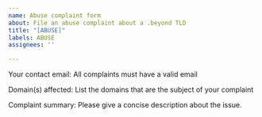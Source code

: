 ```yaml
---
name: Abuse complaint form
about: File an abuse complaint about a .beyond TLD
title: "[ABUSE]"
labels: ABUSE
assignees: ''

---
```


Your contact email: All complaints must have a valid email

Domain(s) affected: List the domains that are the subject of your complaint

Complaint summary: Please give a concise description about the issue.